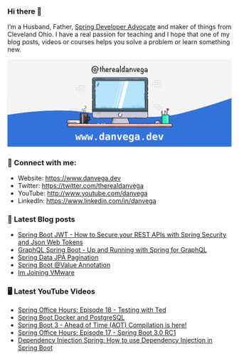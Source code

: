 ### Hi there 👋

I’m a Husband, Father, [Spring Developer Advocate](https://tanzu.vmware.com/developer/advocates/) and maker of things from Cleveland Ohio. I have a real passion for teaching and I hope that one of my blog posts, videos or courses helps you solve a problem or learn something new.

![Profile Header](./github_profile_header.png)

### 🤝 Connect with me:

- Website: https://www.danvega.dev
- Twitter: https://twitter.com/therealdanvega
- YouTube: http://www.youtube.com/danvega
- LinkedIn: https://www.linkedin.com/in/danvega

### 📝 Latest Blog posts

<!-- BLOG-POST-LIST:START -->
- [Spring Boot JWT - How to Secure your REST APIs with Spring Security and Json Web Tokens](https://www.danvega.dev/blog/2022/09/06/spring-security-jwt)
- [GraphQL Spring Boot - Up and Running with Spring for GraphQL](https://www.danvega.dev/blog/2022/05/17/spring-for-graphql)
- [Spring Data JPA Pagination](https://www.danvega.dev/blog/2022/05/12/spring-data-jpa-pagination)
- [Spring Boot @Value Annotation](https://www.danvega.dev/blog/2022/05/11/spring-boot-value-annotation)
- [Im Joining VMware](https://www.danvega.dev/blog/2022/01/24/im-joining-vmware)
<!-- BLOG-POST-LIST:END -->

### 🖥 Latest YouTube Videos

<!-- YOUTUBE:START -->
- [Spring Office Hours: Episode 18 - Testing with Ted](https://www.youtube.com/watch?v=pZvpsHgba14)
- [Spring Boot Docker and PostgreSQL](https://www.youtube.com/watch?v=_Gdb-jK3Sr4)
- [Spring Boot 3 - Ahead of Time &lpar;AOT&rpar; Compilation is here!](https://www.youtube.com/watch?v=zPg4z5d3WVo)
- [Spring Office Hours: Episode 17 - Spring Boot 3.0 RC1](https://www.youtube.com/watch?v=WgcP00BOs5I)
- [Dependency Injection Spring: How to use Dependency Injection in Spring Boot](https://www.youtube.com/watch?v=TBlB2_4_Sqo)
<!-- YOUTUBE:END -->
